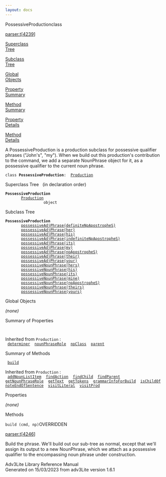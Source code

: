 ```yaml
---
layout: docs
---
```

<span class="title">PossessiveProduction</span><span class="type">class</span>

[parser.t](../file/parser.t.html)\[[4239](../source/parser.t.html#4239)\]

[Superclass  
Tree](#_SuperClassTree_)

[Subclass  
Tree](#_SubClassTree_)

[Global  
Objects](#_ObjectSummary_)

[Property  
Summary](#_PropSummary_)

[Method  
Summary](#_MethodSummary_)

[Property  
Details](#_Properties_)

[Method  
Details](#_Methods_)

<div class="fdesc">

A PossessiveProduction is a production subclass for possessive qualifier
phrases ("John's", "my"). When we build out this production's
contribution to the command, we add a separate NounPhrase object for it,
as a possessive qualifier to the current noun phrase.

`class `**`PossessiveProduction`**` :   `[`Production`](../object/Production.html)

</div>

<span id="_SuperClassTree_"></span>

<div class="mjhd">

<span class="hdln">Superclass Tree</span>   (in declaration order)

</div>

**`PossessiveProduction`**  
`         `[`Production`](../object/Production.html)  
`                 object`  
<span id="_SubClassTree_"></span>

<div class="mjhd">

<span class="hdln">Subclass Tree</span>  

</div>

**`PossessiveProduction`**  
`         `[`possessiveAdjPhrase(definiteNpApostropheS)`](../object/possessiveAdjPhrase(definiteNpApostropheS).html)  
`         `[`possessiveAdjPhrase(her)`](../object/possessiveAdjPhrase(her).html)  
`         `[`possessiveAdjPhrase(his)`](../object/possessiveAdjPhrase(his).html)  
`         `[`possessiveAdjPhrase(indefiniteNpApostropheS)`](../object/possessiveAdjPhrase(indefiniteNpApostropheS).html)  
`         `[`possessiveAdjPhrase(its)`](../object/possessiveAdjPhrase(its).html)  
`         `[`possessiveAdjPhrase(my)`](../object/possessiveAdjPhrase(my).html)  
`         `[`possessiveAdjPhrase(npApostropheS)`](../object/possessiveAdjPhrase(npApostropheS).html)  
`         `[`possessiveAdjPhrase(their)`](../object/possessiveAdjPhrase(their).html)  
`         `[`possessiveAdjPhrase(your)`](../object/possessiveAdjPhrase(your).html)  
`         `[`possessiveNounPhrase(hers)`](../object/possessiveNounPhrase(hers).html)  
`         `[`possessiveNounPhrase(his)`](../object/possessiveNounPhrase(his).html)  
`         `[`possessiveNounPhrase(its)`](../object/possessiveNounPhrase(its).html)  
`         `[`possessiveNounPhrase(mine)`](../object/possessiveNounPhrase(mine).html)  
`         `[`possessiveNounPhrase(npApostropheS)`](../object/possessiveNounPhrase(npApostropheS).html)  
`         `[`possessiveNounPhrase(theirs)`](../object/possessiveNounPhrase(theirs).html)  
`         `[`possessiveNounPhrase(yours)`](../object/possessiveNounPhrase(yours).html)  
<span id="_ObjectSummary_"></span>

<div class="mjhd">

<span class="hdln">Global Objects</span>  

</div>

*(none)* <span id="_PropSummary_"></span>

<div class="mjhd">

<span class="hdln">Summary of Properties</span>  

</div>

` `

Inherited from `Production` :  
` `[`determiner`](../object/Production.html#determiner)`  `[`nounPhraseRole`](../object/Production.html#nounPhraseRole)`  `[`npClass`](../object/Production.html#npClass)`  `[`parent`](../object/Production.html#parent)`  `

<span id="_MethodSummary_"></span>

<div class="mjhd">

<span class="hdln">Summary of Methods</span>  

</div>

` `[`build`](#build)`  `

Inherited from `Production` :  
` `[`addNounListItem`](../object/Production.html#addNounListItem)`  `[`findAction`](../object/Production.html#findAction)`  `[`findChild`](../object/Production.html#findChild)`  `[`findParent`](../object/Production.html#findParent)`  `[`getNounPhraseRole`](../object/Production.html#getNounPhraseRole)`  `[`getText`](../object/Production.html#getText)`  `[`getTokens`](../object/Production.html#getTokens)`  `[`grammarInfoForBuild`](../object/Production.html#grammarInfoForBuild)`  `[`isChildOf`](../object/Production.html#isChildOf)`  `[`noteEndOfSentence`](../object/Production.html#noteEndOfSentence)`  `[`visitLiteral`](../object/Production.html#visitLiteral)`  `[`visitProd`](../object/Production.html#visitProd)`  `

<span id="_Properties_"></span>

<div class="mjhd">

<span class="hdln">Properties</span>  

</div>

*(none)* <span id="_Methods_"></span>

<div class="mjhd">

<span class="hdln">Methods</span>  

</div>

<span id="build"></span>

`build (cmd, np)`<span class="rem">OVERRIDDEN</span>

[parser.t](../file/parser.t.html)\[[4246](../source/parser.t.html#4246)\]

<div class="desc">

Build the phrase. We'll build out our sub-tree as normal, except that
we'll assign its output to a new NounPhrase, which we attach as a
possessive qualifier to the encompassing noun phrase under construction.

</div>

<div class="ftr">

Adv3Lite Library Reference Manual  
Generated on 15/03/2023 from adv3Lite version 1.6.1

</div>
